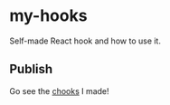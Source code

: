 # my-hooks

Self-made React hook and how to use it.

## Publish
Go see the [chooks](https://www.npmjs.com/search?q=%40chooks) I made!
